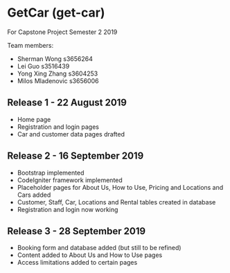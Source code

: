 # GetCar (get-car)
For Capstone Project Semester 2 2019

Team members:
- Sherman Wong s3656264
- Lei Guo s3516439
- Yong Xing Zhang s3604253
- Milos Mladenovic s3656006

## Release 1 - 22 August 2019
- Home page
- Registration and login pages
- Car and customer data pages drafted

## Release 2 - 16 September 2019
- Bootstrap implemented
- CodeIgniter framework implemented
- Placeholder pages for About Us, How to Use, Pricing and Locations and Cars added
- Customer, Staff, Car, Locations and Rental tables created in database
- Registration and login now working

## Release 3 - 28 September 2019
- Booking form and database added (but still to be refined)
- Content added to About Us and How to Use pages
- Access limitations added to certain pages